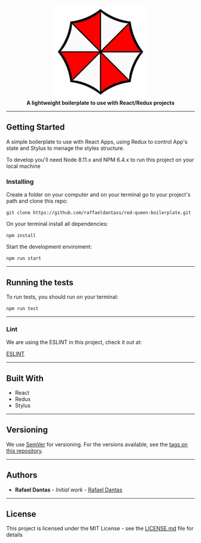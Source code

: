 <p align="center">
  <img width="250" src="./docs/logo.png">
  <br>
  <strong> A lightweight boilerplate to use with React/Redux projects </strong>
</p>

<hr>

## Getting Started

A simple boilerplate to use with React Apps, using Redux to control App's state and Stylus to menage the styles structure.

To develop you'll need Node 8.11.x and NPM 6.4.x to run this project on your local machine

### Installing

Create a folder on your computer and on your terminal go to your project's path and clone this repo:

```
git clone https://github.com/raffaeldantass/red-queen-boilerplate.git
```

On your terminal install all dependencies:

```
npm install
```

Start the development enviroment:

```
npm run start
```
<hr>

## Running the tests

To run tests, you should run on your terminal: 

```
npm run test
```

<hr>

### Lint

We are using the ESLINT in this project, check it out at: 

[ESLINT](https://github.com/eslint/eslint)

<hr>

## Built With

* React
* Redux
* Stylus

<hr>

## Versioning

We use [SemVer](http://semver.org/) for versioning. For the versions available, see the [tags on this repository](https://github.com/your/project/tags). 

<hr>

## Authors

* **Rafael Dantas** - *Initial work* - [Rafael Dantas](https://github.com/raffaeldantass)

<hr>

## License

This project is licensed under the MIT License - see the [LICENSE.md](LICENSE.md) file for details
